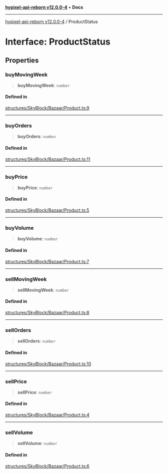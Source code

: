 [**hypixel-api-reborn v12.0.0-4**](../README.md) • **Docs**

***

[hypixel-api-reborn v12.0.0-4](../globals.md) / ProductStatus

# Interface: ProductStatus

## Properties

### buyMovingWeek

> **buyMovingWeek**: `number`

#### Defined in

[structures/SkyBlock/Bazaar/Product.ts:9](https://github.com/Kathund/REBORN-docs-TEST/blob/1c14a4fa83649d1c26475bdd62d394bf5095b016/src/structures/SkyBlock/Bazaar/Product.ts#L9)

***

### buyOrders

> **buyOrders**: `number`

#### Defined in

[structures/SkyBlock/Bazaar/Product.ts:11](https://github.com/Kathund/REBORN-docs-TEST/blob/1c14a4fa83649d1c26475bdd62d394bf5095b016/src/structures/SkyBlock/Bazaar/Product.ts#L11)

***

### buyPrice

> **buyPrice**: `number`

#### Defined in

[structures/SkyBlock/Bazaar/Product.ts:5](https://github.com/Kathund/REBORN-docs-TEST/blob/1c14a4fa83649d1c26475bdd62d394bf5095b016/src/structures/SkyBlock/Bazaar/Product.ts#L5)

***

### buyVolume

> **buyVolume**: `number`

#### Defined in

[structures/SkyBlock/Bazaar/Product.ts:7](https://github.com/Kathund/REBORN-docs-TEST/blob/1c14a4fa83649d1c26475bdd62d394bf5095b016/src/structures/SkyBlock/Bazaar/Product.ts#L7)

***

### sellMovingWeek

> **sellMovingWeek**: `number`

#### Defined in

[structures/SkyBlock/Bazaar/Product.ts:8](https://github.com/Kathund/REBORN-docs-TEST/blob/1c14a4fa83649d1c26475bdd62d394bf5095b016/src/structures/SkyBlock/Bazaar/Product.ts#L8)

***

### sellOrders

> **sellOrders**: `number`

#### Defined in

[structures/SkyBlock/Bazaar/Product.ts:10](https://github.com/Kathund/REBORN-docs-TEST/blob/1c14a4fa83649d1c26475bdd62d394bf5095b016/src/structures/SkyBlock/Bazaar/Product.ts#L10)

***

### sellPrice

> **sellPrice**: `number`

#### Defined in

[structures/SkyBlock/Bazaar/Product.ts:4](https://github.com/Kathund/REBORN-docs-TEST/blob/1c14a4fa83649d1c26475bdd62d394bf5095b016/src/structures/SkyBlock/Bazaar/Product.ts#L4)

***

### sellVolume

> **sellVolume**: `number`

#### Defined in

[structures/SkyBlock/Bazaar/Product.ts:6](https://github.com/Kathund/REBORN-docs-TEST/blob/1c14a4fa83649d1c26475bdd62d394bf5095b016/src/structures/SkyBlock/Bazaar/Product.ts#L6)
